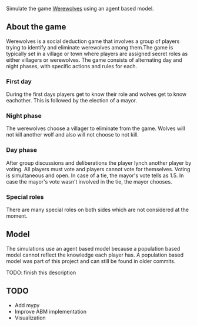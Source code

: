Simulate the game [Werewolves](https://en.wikipedia.org/wiki/The_Werewolves_of_Millers_Hollow) using an agent based model. 

## About the game

Werewolves is a social deduction game that involves a group of players trying to identify and eliminate werewolves among them.The game is typically set in a village or town where players are assigned secret roles as either villagers or werewolves. The game consists of alternating day and night phases, with specific actions and rules for each. 

### First day

During the first days players get to know their role and wolves get to know eachother. This is followed by the election of a mayor. 

### Night phase

The werewolves choose a villager to eliminate from the game. Wolves will not kill another wolf and also will not choose to not kill.

### Day phase

After group discussions and deliberations the player lynch another player by voting. All players must vote and players cannot vote for themselves. Voting is simultaneous and open. In case of a tie, the mayor's vote tells as 1.5. In case the mayor's vote wasn't involved in the tie, the mayor chooses.

### Special roles

There are many special roles on both sides which are not considered at the moment.

## Model

The simulations use an agent based model because a population based model cannot reflect the knowledge each player has. A population based model was part of this project and can still be found in older commits.

TODO: finish this description

## TODO

* Add mypy
* Improve ABM implementation
* Visualization
